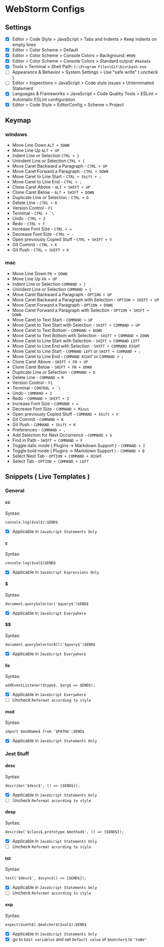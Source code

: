 # WebStorm Configs

## Settings

- [x] Editor > Code Style > JavaScript > Tabs and Indents > Keep indents on empty lines
- [x] Editor > Color Scheme > Default
- [x] Editor > Color Scheme > Console Colors > Background: `#000`
- [x] Editor > Color Scheme > Console Colors > Standard output: `#dadada`
- [x] Tools > Terminal > Shell Path: `C:\Program Files\Git\bin\bash.exe`
- [ ] Appearance & Behavior > System Settings > Use "safe write" ( uncheck )
- [ ] Editor > Inspections > JavaScript > Code style issues > Unterminated Statement
- [x] Languages & Frameworks > JavaScript > Code Quality Tools > ESLint > Automatic ESLint configuration
- [x] Editor > Code Style > EditorConfig > Scheme > Project

## Keymap

### windows

- Move Line Down `ALT + DOWN`
- Move Line Up `ALT + UP`
- Indent Line or Selection `CTRL + }`
- Unindent Line or Selection `CTRL + {`
- Move Caret Backward a Paragraph - `CTRL + UP`
- Move Caret Forward a Paragraph - `CTRL + DOWN`
- Move Caret to Line Start - `CTRL + Shift + ;`
- Move Caret to Line End - `CTRL + ;`
- Clone Caret Above - `ALT + SHIFT + UP`
- Clone Caret Below - `ALT + SHIFT + DOWN`
- Duplicate Line or Selection - `CTRL + D`
- Delete Line - `CTRL + R`
- Version Control - `F1`
- Terminal - ``CTRL + `\``
- Undo - `CTRL + Z`
- Redo - `CTRL + Y`
- Increase Font Size - `CTRL + =`
- Decrease Font Size - `CTRL + -`
- Open previously Copied Stuff - `CTRL + SHIFT + V`
- Git Commit - `CTRL + K`
- Git Push - `CTRL + SHIFT + K`

### mac

- Move Line Down `FN + DOWN`
- Move Line Up `FN + UP`
- Indent Line or Selection `COMMAND + }`
- Unindent Line or Selection `COMMAND + {`
- Move Caret Backward a Paragraph - `OPTION + UP`
- Move Caret Backward a Paragraph with Selection - `OPTION + SHIFT + UP`
- Move Caret Forward a Paragraph - `OPTION + DOWN`
- Move Caret Forward a Paragraph with Selection - `OPTION + SHIFT + DOWN`
- Move Caret to Text Start - `COMMAND + UP`
- Move Caret to Text Start with Selection - `SHIFT + COMMAND + UP`
- Move Caret to Text Bottom - `COMMAND + DOWN`
- Move Caret to Text Bottom with Selection - `SHIFT + COMMAND + DOWN`
- Move Caret to Line Start with Selection - `SHIFT + COMMAND LEFT`
- Move Caret to Line End with Selection - `SHIFT + COMMAND RIGHT`
- Move Caret to Line Start - `COMMAND LEFT` or `SHIFT + COMMAND + ;`
- Move Caret to Line End - `COMMAND RIGHT` or `COMMAND + ;`
- Clone Caret Above - `SHIFT + FN + UP`
- Clone Caret Below - `SHIFT + FN + DOWN`
- Duplicate Line or Selection - `COMMAND + D`
- Delete Line - `COMMAND + R`
- Version Control - `F1`
- Terminal - ``CONTROL + `\``
- Undo - `COMMAND + Z`
- Redo - `COMMAND + SHIFT + Z`
- Increase Font Size - `COMMAND + =`
- Decrease Font Size - `COMMAND + Minus`
- Open previously Copied Stuff - `COMMAND + Shift + V`
- Git Commit - `COMMAND + K`
- Git Push - `COMMAND + Shift + K`
- Preferences - `COMMAND + ,`
- Add Selection for Next Occurrence - `COMMAND + G`
- Find in Path - `SHIFT + COMMAND + F`
- Toggle italic mode ( Plugins -> Markdown Support ) - `COMMAND + I`
- Toggle bold mode ( Plugins -> Markdown Support ) - `COMMAND + B`
- Select Next Tab - `OPTION + COMMAND + RIGHT`
- Select Tab - `OPTION + COMMAND + LEFT`

## Snippets ( Live Templates )

### General

#### cc

Syntax:
```
console.log($val$);$END$
```
- [x] Applicable in `JavaScript Statements Only`

#### c

Syntax:
```
console.log($val$)$END$
```
- [x] Applicable in `JavaScript Expressions Only`

#### $

Syntax:
```
document.querySelector('$query$')$END$
```
- [x] Applicable in `JavaScript Everywhere`

#### $$

Syntax:
```
document.querySelectorAll('$query$')$END$
```
- [x] Applicable in `JavaScript Everywhere`

#### lis

Syntax:
```
addEventListener($type$, $arg$ => $END$);
```
- [x] Applicable in `JavaScript Everywhere`
- [ ] Uncheck `Reformat according to style`

#### mod

Syntax:
```
import $modName$ from '$PATH$';$END$
```
- [x] Applicable in `JavaScript Statements Only`

### Jest Stuff

#### desc

Syntax:
```
describe('$desc$', () => {$END$});
```
- [x] Applicable in `JavaScript Statements Only`
- [ ] Uncheck `Reformat according to style`

#### desp

Syntax:
```
describe('$class$.prototype.$method$', () => {$END$});
```
- [x] Applicable in `JavaScript Statements Only`
- [ ] Uncheck `Reformat according to style`

#### tst

Syntax:
```
test('$desc$', $async$() => {$END$});
```
- [x] Applicable in `JavaScript Statements Only`
- [ ] Uncheck `Reformat according to style`

#### exp

Syntax:
```
expect($smth$).$matcher$($val$);$END$
```
- [x] Applicable in `JavaScript Statements Only`
- [x] go to `Edit variables` and set `Default value` of `$matcher$` to `"toBe"`
